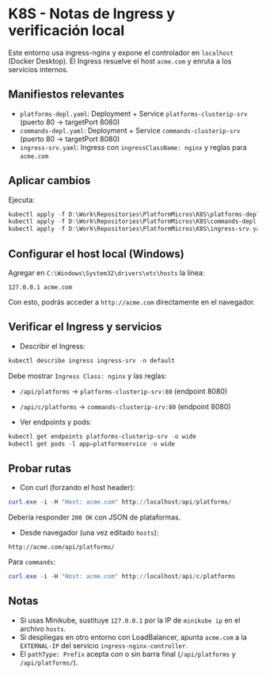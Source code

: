 # K8S - Notas de Ingress y verificación local

Este entorno usa ingress-nginx y expone el controlador en `localhost` (Docker Desktop). El Ingress resuelve el host `acme.com` y enruta a los servicios internos.

## Manifiestos relevantes
- `platforms-depl.yaml`: Deployment + Service `platforms-clusterip-srv` (puerto 80 -> targetPort 8080)
- `commands-depl.yaml`: Deployment + Service `commands-clusterip-srv` (puerto 80 -> targetPort 8080)
- `ingress-srv.yaml`: Ingress con `ingressClassName: nginx` y reglas para `acme.com`

## Aplicar cambios
Ejecuta:

```powershell
kubectl apply -f D:\Work\Repositories\PlatformMicros\K8S\platforms-depl.yaml
kubectl apply -f D:\Work\Repositories\PlatformMicros\K8S\commands-depl.yaml
kubectl apply -f D:\Work\Repositories\PlatformMicros\K8S\ingress-srv.yaml
```

## Configurar el host local (Windows)
Agregar en `C:\Windows\System32\drivers\etc\hosts` la línea:

```
127.0.0.1 acme.com
```

Con esto, podrás acceder a `http://acme.com` directamente en el navegador.

## Verificar el Ingress y servicios

- Describir el Ingress:
```powershell
kubectl describe ingress ingress-srv -n default
```
Debe mostrar `Ingress Class: nginx` y las reglas:
- `/api/platforms` -> `platforms-clusterip-srv:80` (endpoint 8080)
- `/api/c/platforms` -> `commands-clusterip-srv:80` (endpoint 8080)

- Ver endpoints y pods:
```powershell
kubectl get endpoints platforms-clusterip-srv -o wide
kubectl get pods -l app=platformservice -o wide
```

## Probar rutas
- Con curl (forzando el host header):
```powershell
curl.exe -i -H "Host: acme.com" http://localhost/api/platforms/
```
Debería responder `200 OK` con JSON de plataformas.

- Desde navegador (una vez editado `hosts`):
```
http://acme.com/api/platforms/
```

Para `commands`:
```powershell
curl.exe -i -H "Host: acme.com" http://localhost/api/c/platforms
```

## Notas
- Si usas Minikube, sustituye `127.0.0.1` por la IP de `minikube ip` en el archivo `hosts`.
- Si despliegas en otro entorno con LoadBalancer, apunta `acme.com` a la `EXTERNAL-IP` del servicio `ingress-nginx-controller`.
- El `pathType: Prefix` acepta con o sin barra final (`/api/platforms` y `/api/platforms/`).

